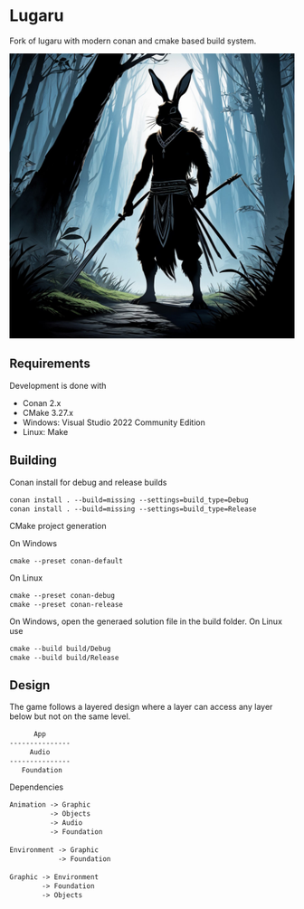 # Lugaru

Fork of lugaru with modern conan and cmake based build system.

![Banner](./Docs/banner.jpg)

## Requirements

Development is done with
* Conan 2.x
* CMake 3.27.x
* Windows: Visual Studio 2022 Community Edition
* Linux: Make

## Building

Conan install for debug and release builds
```
conan install . --build=missing --settings=build_type=Debug
conan install . --build=missing --settings=build_type=Release
```

CMake project generation

On Windows
```
cmake --preset conan-default
```

On Linux
```
cmake --preset conan-debug
cmake --preset conan-release
```

On Windows, open the generaed solution file in the build folder.
On Linux use
```
cmake --build build/Debug
cmake --build build/Release
```

## Design

The game follows a layered design where a layer can access any layer below but not on the same level.
```
      App
---------------
     Audio
---------------
   Foundation
```

Dependencies
```
Animation -> Graphic
          -> Objects
          -> Audio
          -> Foundation

Environment -> Graphic
            -> Foundation

Graphic -> Environment
        -> Foundation
        -> Objects
```
       